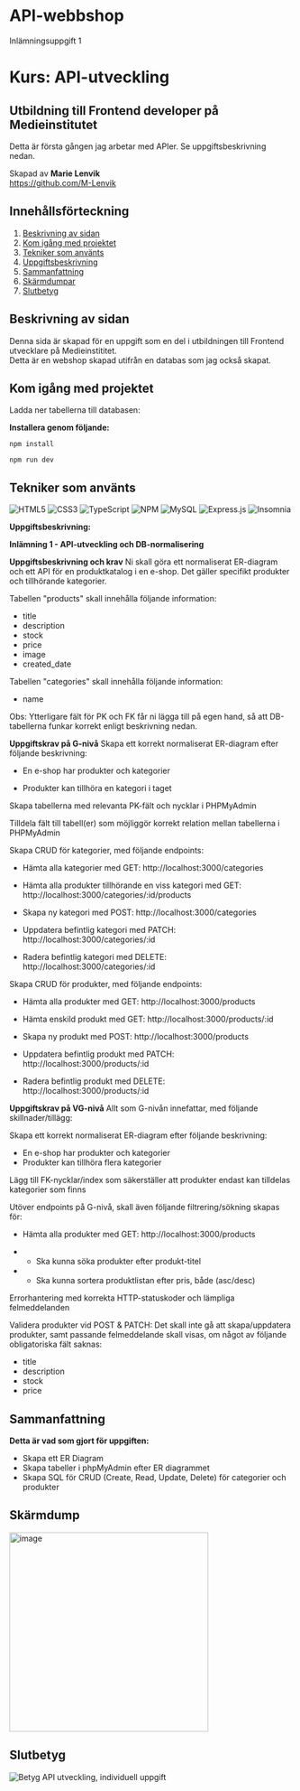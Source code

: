 # API-webbshop
Inlämningsuppgift 1
# Kurs: API-utveckling

## Utbildning till Frontend developer på Medieinstitutet

Detta är första gången jag arbetar med APIer. Se uppgiftsbeskrivning nedan.

Skapad av **Marie Lenvik** <br> https://github.com/M-Lenvik

## Innehållsförteckning

1. [Beskrivning av sidan](#beskrivning-av-sidan)
2. [Kom igång med projektet](#kom-igång-med-projektet)
3. [Tekniker som använts](#tekniker-som-använts)
4. [Uppgiftsbeskrivning](#beskrivning-av-sidan)
5. [Sammanfattning](#sammanfattning)
6. [Skärmdumpar](#skärmdump)
7. [Slutbetyg](#slutbetyg)

## Beskrivning av sidan
<p>Denna sida är skapad för en uppgift som en del i utbildningen till Frontend utvecklare på Medieinstititet. <br>
Detta är en webshop skapad utifrån en databas som jag också skapat.</p>

## Kom igång med projektet
Ladda ner tabellerna till databasen: 

**Installera genom följande:**
```
npm install
```

```
npm run dev
```

## Tekniker som använts
![HTML5](https://img.shields.io/badge/html5-%23E34F26.svg?style=for-the-badge&logo=html5&logoColor=white) ![CSS3](https://img.shields.io/badge/css3-%231572B6.svg?style=for-the-badge&logo=css3&logoColor=white)
![TypeScript](https://img.shields.io/badge/typescript-%23007ACC.svg?style=for-the-badge&logo=typescript&logoColor=white)
![NPM](https://img.shields.io/badge/NPM-%23CB3837.svg?style=for-the-badge&logo=npm&logoColor=white)
![MySQL](https://img.shields.io/badge/mysql-4479A1.svg?style=for-the-badge&logo=mysql&logoColor=white) ![Express.js](https://img.shields.io/badge/express.js-%23404d59.svg?style=for-the-badge&logo=express&logoColor=%2361DAFB) ![Insomnia](https://img.shields.io/badge/Insomnia-black?style=for-the-badge&logo=insomnia&logoColor=5849BE)


**Uppgiftsbeskrivning:** <br>

**Inlämning 1 - API-utveckling och DB-normalisering**

**Uppgiftsbeskrivning och krav**
Ni skall göra ett normaliserat ER-diagram och ett API för en produktkatalog i en e-shop.
Det gäller specifikt produkter och tillhörande kategorier.

Tabellen "products" skall innehålla följande information:
- title
- description
- stock
- price
- image
- created_date

Tabellen "categories" skall innehålla följande information:
- name

Obs: Ytterligare fält för PK och FK får ni lägga till på egen hand, så att DB-tabellerna funkar korrekt enligt beskrivning nedan.

**Uppgiftskrav på G-nivå**
Skapa ett korrekt normaliserat ER-diagram efter följande beskrivning:

- En e-shop har produkter och kategorier

- Produkter kan tillhöra en kategori i taget

Skapa tabellerna med relevanta PK-fält och nycklar i PHPMyAdmin

Tilldela fält till tabell(er) som möjliggör korrekt relation mellan tabellerna i PHPMyAdmin

Skapa CRUD för kategorier, med följande endpoints:

- Hämta alla kategorier med GET: http://localhost:3000/categories

- Hämta alla produkter tillhörande en viss kategori med GET: http://localhost:3000/categories/:id/products

- Skapa ny kategori med POST: http://localhost:3000/categories

- Uppdatera befintlig kategori med PATCH: http://localhost:3000/categories/:id

- Radera befintlig kategori med DELETE: http://localhost:3000/categories/:id

Skapa CRUD för produkter, med följande endpoints:

- Hämta alla produkter med GET: http://localhost:3000/products

- Hämta enskild produkt med GET: http://localhost:3000/products/:id

- Skapa ny produkt med POST: http://localhost:3000/products

- Uppdatera befintlig produkt med PATCH: http://localhost:3000/products/:id

- Radera befintlig produkt med DELETE: http://localhost:3000/products/:id

**Uppgiftskrav på VG-nivå**
Allt som G-nivån innefattar, med följande skillnader/tillägg:

Skapa ett korrekt normaliserat ER-diagram efter följande beskrivning:

- En e-shop har produkter och kategorier
- Produkter kan tillhöra flera kategorier

Lägg till FK-nycklar/index som säkerställer att produkter endast kan tilldelas kategorier som finns

Utöver endpoints på G-nivå, skall även följande filtrering/sökning skapas för:

- Hämta alla produkter med
GET: http://localhost:3000/products

- - Ska kunna söka produkter efter produkt-titel
- - Ska kunna sortera produktlistan efter pris, både (asc/desc)

Errorhantering med korrekta HTTP-statuskoder och lämpliga felmeddelanden

Validera produkter vid POST & PATCH:
Det skall inte gå att skapa/uppdatera produkter, samt passande felmeddelande skall visas, om något av följande obligatoriska fält saknas:
- title
- description
- stock
- price


## Sammanfattning
**Detta är vad som gjort för uppgiften:** <br>
- Skapa ett ER Diagram
- Skapa tabeller i phpMyAdmin efter ER diagrammet
- Skapa SQL för CRUD (Create, Read, Update, Delete) för categorier och produkter

## Skärmdump
<img width="353" alt="image" src="https://github.com/user-attachments/assets/343550e0-a629-4189-8ed8-e461aa42b305" />


## Slutbetyg
  ![Betyg API utveckling, individuell uppgift ](https://github.com/user-attachments/assets/df6f634a-4a4c-4bcf-95f5-a616c369786d)